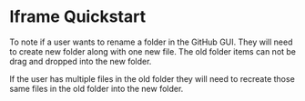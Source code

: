 # Iframe Quickstart

To note if a user wants to rename a folder in the GitHub GUI. They will need to create new folder along with one new file. The old folder items can not be drag and dropped into the new folder.

If the user has multiple files in the old folder they will need to recreate those same files in the old folder into the new folder.
